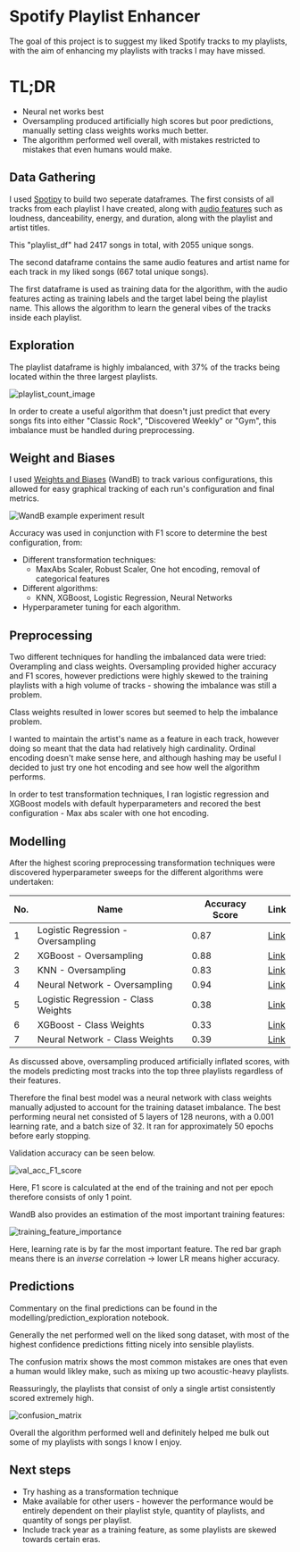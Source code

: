 # Spotify Playlist Enhancer

The goal of this project is to suggest my liked Spotify tracks to my playlists, with the aim of enhancing my playlists with tracks I may have missed.

# TL;DR

* Neural net works best
* Oversampling produced artificially high scores but poor predictions, manually setting class weights works much better.
* The algorithm performed well overall, with mistakes restricted to mistakes that even humans would make.

## Data Gathering

I used [Spotipy](https://spotipy.readthedocs.io/en/master/) to build two seperate dataframes. The first consists of all tracks from each playlist I have created, along with [audio features](https://developer.spotify.com/documentation/web-api/reference/#/operations/get-several-audio-features) such as loudness, danceability, energy, and duration, along with the playlist and artist titles.


This "playlist_df" had 2417 songs in total, with 2055 unique songs.

The second dataframe contains the same audio features and artist name for each track in my liked songs (667 total unique songs).

The first dataframe is used as training data for the algorithm, with the audio features acting as training labels and the target label being the playlist name. This allows the algorithm to learn the general vibes of the tracks inside each playlist.

## Exploration
The playlist dataframe is highly imbalanced, with 37% of the tracks being located within the three largest playlists.

![playlist_count_image](images/Playlist_track_count.png)

In order to create a useful algorithm that doesn't just predict that every songs fits into either "Classic Rock", "Discovered Weekly" or "Gym", this imbalance must be handled during preprocessing.

## Weight and Biases

I used [Weights and Biases](https://wandb.ai/) (WandB) to track various configurations, this allowed for easy graphical tracking of each run's configuration and final metrics.

![WandB example experiment result](images/wand_example.png)

Accuracy was used in conjunction with F1 score to determine the best configuration, from:
* Different transformation techniques:
    * MaxAbs Scaler, Robust Scaler, One hot encoding, removal of categorical features
* Different algorithms:
    * KNN, XGBoost, Logistic Regression, Neural Networks
* Hyperparameter tuning for each algorithm.

## Preprocessing

Two different techniques for handling the imbalanced data were tried: Overampling and class weights. Oversampling provided higher accuracy and F1 scores, however predictions were highly skewed to the training playlists with a high volume of tracks - showing the imbalance was still a problem.

Class weights resulted in lower scores but seemed to help the imbalance problem.

I wanted to maintain the artist's name as a feature in each track, however doing so meant that the data had relatively high cardinality. Ordinal encoding doesn't make sense here, and although hashing may be useful I decided to just try one hot encoding and see how well the algorithm performs.

In order to test transformation techniques, I ran logistic regression and XGBoost models with default hyperparameters and recored the best configuration - Max abs scaler with one hot encoding.

## Modelling

After the highest scoring preprocessing transformation techniques were discovered hyperparameter sweeps for the different algorithms were undertaken:

No. | Name | Accuracy Score | Link |
| ----------- | ----------- | ----------- | ----------- |
1 | Logistic Regression - Oversampling | 0.87 | [Link](https://wandb.ai/jmoro/spotify-recommender/sweeps/sj3l8f3d?workspace=user-jmoro)
2| XGBoost - Oversampling | 0.88 | [Link](https://wandb.ai/jmoro/spotify-recommender/sweeps/9vz4uz2e?workspace=user-jmoro) |
3| KNN - Oversampling | 0.83 | [Link](https://wandb.ai/jmoro/spotify-recommender/sweeps/rg3vxgpa?workspace=user-jmoro) |
4| Neural Network - Oversampling | 0.94 | [Link](https://wandb.ai/jmoro/spotify-recommender/sweeps/su14o02h?workspace=user-jmoro) |
5| Logistic Regression - Class Weights| 0.38 | [Link](https://wandb.ai/jmoro/spotify-recommender/sweeps/2raxh3go?workspace=user-jmoro) |
6| XGBoost - Class Weights | 0.33 | [Link](https://wandb.ai/jmoro/spotify-recommender/sweeps/flulex7b?workspace=user-jmoro) |
7| Neural Network - Class Weights | 0.39 | [Link](https://wandb.ai/jmoro/spotify-recommender/sweeps/arl7bgor?workspace=user-jmoro) |

As discussed above, oversampling produced artificially inflated scores, with the models predicting most tracks into the top three playlists regardless of their features.

Therefore the final best model was a neural network with class weights manually adjusted to account for the training dataset imbalance.
The best performing neural net consisted of 5 layers of 128 neurons, with a 0.001 learning rate, and a batch size of 32. It ran for approximately 50 epochs before early stopping.

Validation accuracy can be seen below.

![val_acc_F1_score](images/val_acc_F1.png)

Here, F1 score is calculated at the end of the training and not per epoch therefore consists of only 1 point.

WandB also provides an estimation of the most important training features:

![training_feature_importance](images/feature_importance.png)

Here, learning rate is by far the most important feature. The red bar graph means there is an *inverse* correlation -> lower LR means higher accuracy.

## Predictions

Commentary on the final predictions can be found in the modelling/prediction_exploration notebook.

Generally the net performed well on the liked song dataset, with most of the highest confidence predictions fitting nicely into sensible playlists.

The confusion matrix shows the most common mistakes are ones that even a human would likley make, such as mixing up two acoustic-heavy playlists.

Reassuringly, the playlists that consist of only a single artist consistently scored extremely high.

![confusion_matrix](playlist_recommender/modelling/confusion_matrix.png)

Overall the algorithm performed well and definitely helped me bulk out some of my playlists with songs I know I enjoy.

## Next steps

* Try hashing as a transformation technique
* Make available for other users - however the performance would be entirely dependent on their playlist style, quantity of playlists, and quantity of songs per playlist.
* Include track year as a training feature, as some playlists are skewed towards certain eras.

